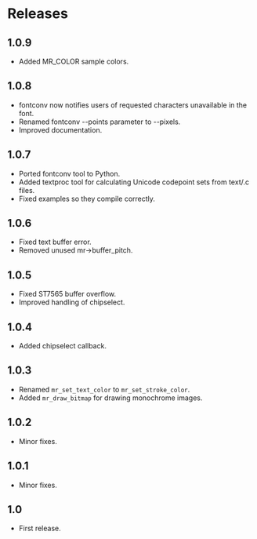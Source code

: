 # Releases

## 1.0.9

* Added MR_COLOR sample colors.

## 1.0.8

* fontconv now notifies users of requested characters unavailable in the font.
* Renamed fontconv --points parameter to --pixels.
* Improved documentation.

## 1.0.7

* Ported fontconv tool to Python.
* Added textproc tool for calculating Unicode codepoint sets from text/.c files.
* Fixed examples so they compile correctly.

## 1.0.6

* Fixed text buffer error.
* Removed unused mr->buffer_pitch.

## 1.0.5

* Fixed ST7565 buffer overflow.
* Improved handling of chipselect.

## 1.0.4

* Added chipselect callback.

## 1.0.3

* Renamed `mr_set_text_color` to `mr_set_stroke_color`.
* Added `mr_draw_bitmap` for drawing monochrome images.

## 1.0.2

* Minor fixes.

## 1.0.1

* Minor fixes.

## 1.0

* First release.
